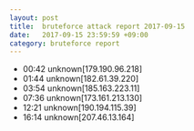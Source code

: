 ```yaml
---
layout: post
title:  bruteforce attack report 2017-09-15
date:   2017-09-15 23:59:59 +09:00
category: bruteforce report
---
```


* 00:42 unknown[179.190.96.218]
* 01:44 unknown[182.61.39.220]
* 03:54 unknown[185.163.223.11]
* 07:36 unknown[173.161.213.130]
* 12:21 unknown[190.194.115.39]
* 16:14 unknown[207.46.13.164]
